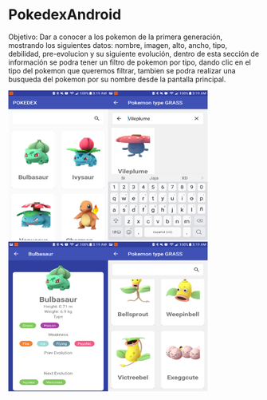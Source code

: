 # PokedexAndroid

Objetivo:
Dar a conocer a los pokemon de la primera generación, mostrando los siguientes datos:
nombre, imagen, alto, ancho, tipo, debilidad, pre-evolucion y su siguiente evolución, 
dentro de esta sección de información se podra tener un filtro de pokemon por tipo, 
dando clic en el tipo del pokemon que queremos filtrar, tambien se podra realizar una 
busqueda del pokemon por su nombre desde la pantalla principal. 

<img src="PantallaInicio.png" width="200" height="300" /><img src="BuscaPokemon.png" width="200" height="300" /><img src="InfoPokemon.png" width="200" height="300" /><img src="FiltroTipo.png" width="200" height="300" />
